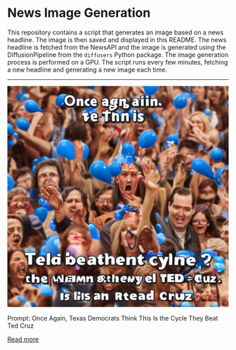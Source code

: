 # News Image Generation
This repository contains a script that generates an image based on a news headline. The image is then saved and displayed in this README.
The news headline is fetched from the NewsAPI and the image is generated using the DiffusionPipeline from the `diffusers` Python package. The image generation process is performed on a GPU.
The script runs every few minutes, fetching a new headline and generating a new image each time.

---

![Generated Image](image.png)

Prompt: Once Again, Texas Democrats Think This Is the Cycle They Beat Ted Cruz

[Read more](https://www.nationalreview.com/corner/once-again-texas-democrats-think-this-is-the-cycle-they-beat-ted-cruz/)